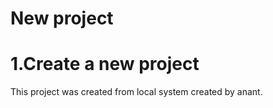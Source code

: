 # New project
# 1.Create a new project
This project was created from local system
created by anant.
